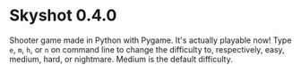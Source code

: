 # Skyshot 0.4.0
Shooter game made in Python with Pygame. It's actually playable now! Type `e`, `m`, `h`, or `n` on command line to change the difficulty to, respectively, easy, medium, hard, or nightmare. Medium is the default difficulty.
